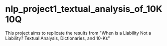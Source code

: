 # nlp_project1_textual_analysis_of_10K10Q
This project aims to replicate the results from "When is a Liability Not a Liability? Textual Analysis, Dictionaries, and 10-Ks"

